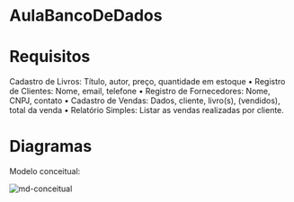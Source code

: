 # AulaBancoDeDados

# Requisitos

Cadastro de Livros: Título, autor, preço, quantidade em estoque • Registro de Clientes: Nome, email, telefone • Registro de Fornecedores: Nome, CNPJ, contato • Cadastro de Vendas: Dados, cliente, livro(s), (vendidos), total da venda • Relatório Simples: Listar as vendas realizadas por cliente.

# Diagramas

Modelo conceitual:

![md-conceitual](https://github.com/user-attachments/assets/13c090e3-cd60-401c-93fa-94a627b6ad39)
